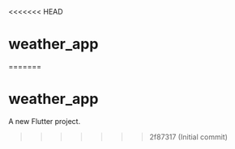 <<<<<<< HEAD
# weather_app
=======
# weather_app

A new Flutter project.
>>>>>>> 2f87317 (Initial commit)
